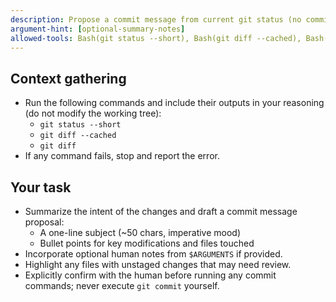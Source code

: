 ```yaml
---
description: Propose a commit message from current git status (no commit)
argument-hint: [optional-summary-notes]
allowed-tools: Bash(git status --short), Bash(git diff --cached), Bash(git diff)
---
```


## Context gathering
- Run the following commands and include their outputs in your reasoning (do not modify the working tree):
  - `git status --short`
  - `git diff --cached`
  - `git diff`
- If any command fails, stop and report the error.

## Your task
- Summarize the intent of the changes and draft a commit message proposal:
  - A one-line subject (~50 chars, imperative mood)
  - Bullet points for key modifications and files touched
- Incorporate optional human notes from `$ARGUMENTS` if provided.
- Highlight any files with unstaged changes that may need review.
- Explicitly confirm with the human before running any commit commands; never execute `git commit` yourself.
